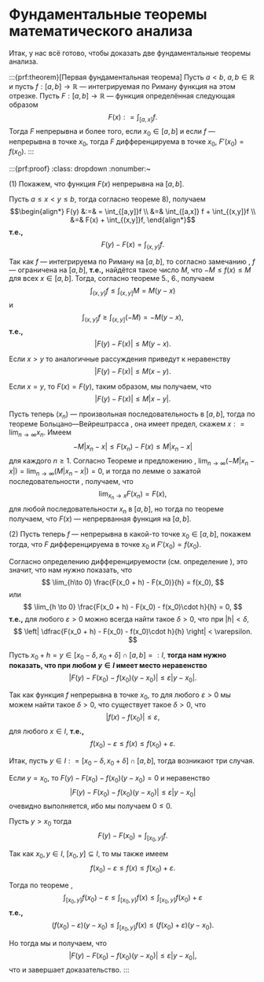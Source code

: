 # Фундаментальные теоремы математического анализа

Итак, у нас всё готово, чтобы доказать две фундаментальные теоремы анализа.

:::{prf:theorem}[Первая фундаментальная теорема]
Пусть $a<b$, $a,b\in \mathbb{R}$ и пусть $f:[a,b] \to \mathbb{R}$ — интегрируемая по Риману функция на этом отрезке. Пусть $F:[a,b] \to \mathbb{R}$ — функция определённая следующая образом
$$
F(x): = \int_{[a,x]}f.
$$
Тогда $F$ непрерывна и более того, если $x_0 \in [a,b]$ и если $f$ — непрерывна в точке $x_0$, тогда $F$ дифференцируема в точке $x_0$, $F'(x_0) = f(x_0).$
:::

:::{prf:proof}
:class: dropdown
:nonumber:~

(1) Покажем, что функция $F(x)$ непрерывна на $[a,b].$

Пусть $a\le x<y \le b$, тогда согласно теореме [](#mega_theorem_for_int) 8), получаем
$$\begin{align*}
F(y) &:=& = \int_{[a,y]}f \\
&=& \int_{[a,x]} f + \int_{(x,y]}f \\
&=& F(x) + \int_{(x,y]}f,
\end{align*}$$
**т.е.,**
$$
F(y) - F(x) = \int_{(x,y]}f.
$$

Так как $f$ — интегрируема по Риману на $[a,b]$, то согласно замечанию [](#why_bounded), $f$ — ограничена на $[a,b]$, **т.е.,** найдётся такое число $M$, что $-M \le f(x) \le M$ для всех $x \in [a,b].$ Тогда, согласно теореме [](#mega_theorem_for_int) 5., 6., получаем
$$
\int_{(x,y]}f \le \int_{(x,y]}M = M(y-x)
$$
и
$$
\int_{(x,y]}f \ge \int_{(x,y]} (-M) = -M(y-x),
$$
**т.е.,**
$$
|F(y) - F(x)| \le M (y-x).
$$

Если $x>y$ то аналогичные рассуждения приведут к неравенству
$$
|F(y) - F(x)| \le M (x-y).
$$

Если $x = y$, то $F(x) = F(y)$, таким образом, мы получаем, что 
$$
\left| F(y) - F(x) \right| \le M |x-y|.
$$

Пусть теперь $(x_n)$ — произвольная последовательность в $[a,b]$, тогда по теореме Больцано—Вейрештрасса [](#B-W), она имеет предел, скажем $x: = \lim_{n\to \infty }x_n$. Имеем
$$
-M |x_n - x| \le F(x_n) - F(x) \le M|x_n-x| 
$$
для каждого $n \ge 1.$ Согласно Теореме [](#a+b,ca,ab) и предложению [](#lim(a_n-a)=0), $\lim_{n\to \infty} (-M|x_n - x|) = \lim_{n\to \infty} (M|x_n - x|) = 0$, и тогда по лемме о зажатой последовательности [](#sqeezy), получаем, что
$$
\lim_{x_n \to x}F(x_n) = F(x),
$$
для любой последовательности $x_n$ в $[a,b]$, но тогда по теореме [](#lim=>for_any_sequence) получаем, что $F(x)$ — непрерванная функция на $[a,b].$

(2) Пусть теперь $f$ — непрерывна в какой-то точке $x_0 \in [a,b]$, покажем тогда, что $F$ дифференцируема в точке $x_0$ и $F'(x_0) = f(x_0)$. 

Согласно определению дифференцируемости (см. определение [](#diff_of_map(function))), это значит, что нам нужно показать, что
$$
\lim_{h\to 0} \frac{F(x_0 + h) - F(x_0)}{h} = f(x_0),
$$
или
$$
\lim_{h \to 0} \frac{F(x_0 + h) - F(x_0) - f(x_0)\cdot h}{h} = 0,
$$
**т.е.,** для любого $\varepsilon >0$ можно всегда найти такое $\delta>0$, что при $|h|<\delta$,
$$
\left| \dfrac{F(x_0 + h) - F(x_0) - f(x_0)\cdot h}{h} \right| < \varepsilon.
$$

Пусть $x_0 + h = y \in [x_0 - \delta, x_0 + \delta] \cap [a,b] =: I$, **тогда нам нужно показать, что при любом $y \in I$ имеет место неравенство**
$$
\left| F(y) - F(x_0) - f(x_0) (y-x_0) \right| \le \varepsilon |y-x_0|.
$$

Так как функция $f$ непрерывна в точке $x_0$, то для любого $\varepsilon >0$ мы можем найти такое $\delta>0$, что существует такое $\delta >0$, что 
$$
|f(x) - f(x_0)| \le \varepsilon,
$$
для любого $x \in I$, **т.е.,**
$$
f(x_0) - \varepsilon \le f(x) \le f(x_0) + \varepsilon.
$$

Итак, пусть $y \in I : = [x_0 - \delta, x_0 + \delta] \cap [a,b]$, тогда возникают три случая. 

Если $y = x_0$, то $F(y) - F(x_0) - f(x_0)(y-x_0) = 0$ и неравенство
$$
\left| F(y) - F(x_0) - f(x_0) (y-x_0) \right| \le \varepsilon |y-x_0|
$$
очевидно выполняется, ибо мы получаем $0 \le 0.$

Пусть $y>x_0$ тогда
$$
F(y) - F(x_0) = \int_{[x_0,y]}f.
$$

Так как $x_0,y \in I$, $[x_0,y] \subseteq I$, то мы также имеем
$$
f(x_0) - \varepsilon \le f(x) \le f(x_0) + \varepsilon.
$$

Тогда по теореме [](#mega_theorem_for_int),
$$
\int_{[x_0,y]} f(x_0) - \varepsilon \le \int_{[x_0,y]}f(x) \le \int_{[x_0,y]} f(x_0) + \varepsilon
$$
**т.е.,**
$$
\left( f(x_0) - \varepsilon\right) (y-x_0) \le \int_{[x_0,y]}f(x) \le \left(f(x_0) + \varepsilon\right)(y-x_0).
$$

Но тогда мы и получаем, что
$$
\left| F(y) - F(x_0) - f(x_0) (y-x_0) \right| \le \varepsilon |y-x_0|,
$$
что и завершает доказательство.
:::